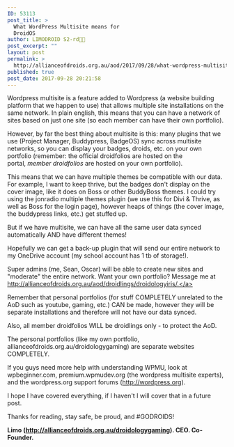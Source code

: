 ```yaml
---
ID: 53113
post_title: >
  What WordPress Multisite means for
  DroidOS
author: LIMODROID S2-rd🔭🔬
post_excerpt: ""
layout: post
permalink: >
  http://allianceofdroids.org.au/aod/2017/09/28/what-wordpress-multisite-means-for-droidos/
published: true
post_date: 2017-09-28 20:21:58
---
```

Wordpress multisite is a feature added to Wordpress (a website building platform that we happen to use) that allows multiple site installations on the same network. In plain english, this means that you can have a network of sites based on just one site (so each member can have their own portfolio).

However, by far the best thing about multisite is this: many plugins that we use (Project Manager, Buddypress, BadgeOS) sync across multisite networks, so you can display your badges, droids, etc. on your own portfolio (remember: the official droidfolios are hosted on the portal, <em>member droidfolios</em> are hosted on your own portfolio).

This means that we can have multiple themes be compatible with our data. For example, I want to keep thrive, but the badges don't display on the cover image, like it does on Boss or other BuddyBoss themes. I could try using the jonradio multiple themes plugin (we use this for Divi &amp; Thrive, as well as Boss for the login page), however heaps of things (the cover image, the buddypress links, etc.) get stuffed up.

But if we have multisite, we can have all the same user data synced automatically AND have different themes!

Hopefully we can get a back-up plugin that will send our entire network to my OneDrive account (my school account has 1 tb of storage!).

Super admins (me, Sean, Oscar) will be able to create new sites and "moderate" the entire network. Want your own portfolio? Message me at <a href="http://allianceofdroids.org.au/aod/droidlings/droidologyiris/">http://allianceofdroids.org.au/aod/droidlings/droidologyiris/.</a>

Remember that personal portfolios (for stuff COMPLETELY unrelated to the AoD such as youtube, gaming, etc.) CAN be made, however they will be separate installations and therefore will not have our data synced.

Also, all member droidfolios WILL be droidlings only - to protect the AoD.

The personal portfolios (like my own portfolio, allianceofdroids.org.au/droidologygaming) are separate websites COMPLETELY.

If you guys need more help with understanding WPMU, look at wpbeginner.com, premium.wpmudev.org (the wordpress multisite experts), and the wordpress.org support forums (http://wordpress.org).

I hope I have covered everything, if I haven't I will cover that in a future post.

Thanks for reading, stay safe, be proud, and #GODROIDS!

<strong>Limo (http://allianceofdroids.org.au/droidologygaming). CEO. Co-Founder.</strong>